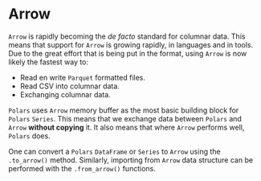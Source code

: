 # Arrow

`Arrow` is rapidly becoming the _de facto_ standard for columnar data. This means that
support for `Arrow` is growing rapidly, in languages and in tools. Due to the great
effort that is being put in the format, using `Arrow` is now likely the fastest way to:

- Read en write `Parquet` formatted files.
- Read CSV into columnar data.
- Exchanging columnar data.

`Polars` uses `Arrow` memory buffer as the most basic building block for `Polars`
`Series`. This means that we exchange data between `Polars` and `Arrow` **without
copying** it. It also means that where `Arrow` performs well, `Polars` does.

One can convert a `Polars` `DataFrame` or `Series` to `Arrow` using the `.to_arrow()`
method. Similarly, importing from `Arrow` data structure can be performed with the
`.from_arrow()` functions.
